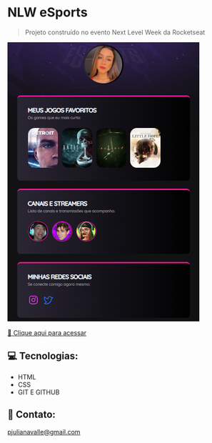 # NLW eSports 

>Projeto construído no evento Next Level Week da Rocketseat

![preview](./.github/preview.png)

 [📌 Clique aqui para acessar](https://pjulianavalle.github.io/nlw/) 

## 💻 Tecnologias:

- HTML
- CSS
- GIT E GITHUB

## 📩 Contato:

pjulianavalle@gmail.com